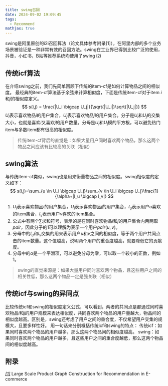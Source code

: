```yaml
---
title: swing召回
date: 2024-09-02 19:09:45
tags:
  - Recommend
mathjax: true
---
```

swing是阿里原创的i2i召回算法（论文具体参考附录[1]），在阿里内部的多个业务场景被验证是一种非常有效的召回方法。swing在工业界已得到比较广泛的使用，抖音，小红书，B站等推荐系统均使用了swing i2i
## 传统icf算法
在介绍swing之前，我们先简单回顾下传统的item-cf是如何计算物品之间的相似度。
最经典的item-cf算法基于余弦来计算相似度，下面是传统item-cf对于item $i$和$j$的相似度定义。
$$ s(i,j) = \frac{|U_i \bigcap U_j|}{\sqrt{|U_i|}\sqrt{|U_j|}} $$
$U_i$表示喜欢物品$i$的用户集合，$U_j$表示喜欢物品$j$的用户集合。分子是$U_i$和$U_j$的交集大小，也就是喜欢$i$又喜欢$j$的用户数量。分母是$U_i$和$U_j$模的平方根，可以避免热门item与多数item都有很高的相似度。
>传统item-cf背后的直觉是：如果大量用户同时喜欢两个物品，那么这两个物品之间应该有比较高的关联（相似）

## swing算法
与传统item-cf类似，swing也是用来衡量物品之间的相似度。swing相似度的定义如下：
$$ s(i,j)=\sum_{u \in U_i \bigcap U_j}\sum_{v \in U_i \bigcap U_j}\frac{1}{\alpha+|I_u \bigcap I_v|} $$
1. $U_i$表示喜欢物品$i$的用户集合，$U_j$表示喜欢物品$j$的用户集合，$I_u$表示用户$u$喜欢的item集合，$I_v$表示用户$v$喜欢的item集合。
2. 公式中有两个$\sum$求和符号，表示的是在同时喜欢物品$i$和$j$的用户集合内两两取$pair$，因此分子的1可以理解为表示一个用户$pair(u,v)$。
3. 分母中的$I_u$和$I_v$交集的用来表示用户$u$和$v$之间的相似度，等于两个用户共同点击的item数量。这个值越高，说明两个用户的重合度越高，就要降低它的贡献度。
4. 分母中的$\alpha$是一个平滑项，可以避免分母为零，可以取一个较小的正数，例如1。
>swing的直觉来源是：如果大量用户同时喜欢两个物品，且这些用户之间的相关性低，那么这两个物品一定是强关联（相似）

## 传统icf与swing的异同点
比较传统icf和swing的相似度定义公式，可以看到，两者的共同点是都通过同时喜欢物品$i$和$j$的用户规模来表达相似度，共同喜欢两个物品的用户量越大，物品间的相似度越高。区别是，swing还考虑了用户之间的重合度，不仅希望用户交集的规模大，且要多样性好。
用一句话来分别概括传统icf和swing的特点：
传统icf：如果同时喜欢两个物品的用户越多，那么这两个物品间的相似度越高。
swing：如果同时喜欢两个物品的用户越多，且这些用户之间的重合度越低，那么这两个物品间的相似度越高。

## 附录
*[[1]](/pdf/swing.pdf)* Large Scale Product Graph Construction for Recommendation in E-commerce
